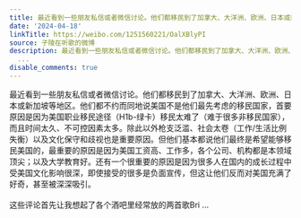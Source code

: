 ```yaml
---
title: 最近看到一些朋友私信或者微信讨论。他们都移民到了加拿大、大洋洲、欧洲、日本或新加坡等地区。他们都不约而同地说美国不是他们最先考虑的移民国家，首要原因是...
date: '2024-04-18'
linkTitle: https://weibo.com/1251560221/OalXBlyPI
source: 子陵在听歌的微博
description: 最近看到一些朋友私信或者微信讨论。他们都移民到了加拿大、大洋洲、欧洲、日本或新加坡等地区。他们都不约而同地说美国不是他们最先考虑的移民国家，首要原因是因为美国职业移民途径（H1b-绿卡）移民太难了（难于很多非移民国家），而且时间太久、不可控因素太多。除此以外枪支泛滥、社会太卷（工作/生活比例失衡）以及文化保守和歧视也是重要原因。但他们基本都说他们最终是希望能够移民美国的，最重要的原因是因为美国工资高、工作多，各个公司、机构都是本领域顶尖；以及大学教育好。还有一个很重要的原因是因为很多人在国内的成长过程中受美国文化影响很深，即使接受的很多是负面宣传，但这让他们反而对美国充满了好奇，甚至被深深吸引。<br><br>这些评论首先让我想起了各个酒吧里经常放的两首歌Bri
  ...
disable_comments: true
---
```

最近看到一些朋友私信或者微信讨论。他们都移民到了加拿大、大洋洲、欧洲、日本或新加坡等地区。他们都不约而同地说美国不是他们最先考虑的移民国家，首要原因是因为美国职业移民途径（H1b-绿卡）移民太难了（难于很多非移民国家），而且时间太久、不可控因素太多。除此以外枪支泛滥、社会太卷（工作/生活比例失衡）以及文化保守和歧视也是重要原因。但他们基本都说他们最终是希望能够移民美国的，最重要的原因是因为美国工资高、工作多，各个公司、机构都是本领域顶尖；以及大学教育好。还有一个很重要的原因是因为很多人在国内的成长过程中受美国文化影响很深，即使接受的很多是负面宣传，但这让他们反而对美国充满了好奇，甚至被深深吸引。<br><br>这些评论首先让我想起了各个酒吧里经常放的两首歌Bri ...